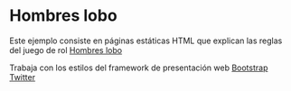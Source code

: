 # Hombres lobo

Este ejemplo consiste en páginas estáticas HTML que explican las reglas del juego de rol [Hombres lobo](https://es.wikipedia.org/wiki/Los_hombres_lobo_de_Castronegro)

Trabaja con los estilos del framework de presentación web [Bootstrap Twitter](http://getbootstrap.com/)
